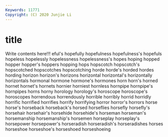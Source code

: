 ```yaml
---
Keywords: 11771
Copyright: (C) 2020 Junjie Li
---
```


# title

Write contents here!!!
eful's
hopefully 
hopefulness 
hopefulness's 
hopefuls 
hopeless 
hopelessly 
hopelessness 
hopelessness's 
hopes 
hoping
hopped 
hopper 
hopper's 
hoppers 
hopping 
hops 
hopscotch 
hopscotch's 
hopscotched 
hopscotches
hopscotching 
horde 
horde's 
horded 
hordes 
hording 
horizon 
horizon's 
horizons 
horizontal
horizontal's 
horizontally 
horizontals 
hormonal 
hormone 
hormone's 
hormones 
horn 
horn's 
horned
hornet 
hornet's 
hornets 
hornier 
horniest 
hornless 
hornpipe 
hornpipe's 
hornpipes 
horns
horny 
horology 
horology's 
horoscope 
horoscope's 
horoscopes 
horrendous 
horrendously 
horrible 
horribly
horrid 
horridly 
horrific 
horrified 
horrifies 
horrify 
horrifying 
horror 
horror's 
horrors
horse 
horse's 
horseback 
horseback's 
horsed 
horseflies 
horsefly 
horsefly's 
horsehair 
horsehair's
horsehide 
horsehide's 
horseman 
horseman's 
horsemanship 
horsemanship's 
horsemen 
horseplay 
horseplay's 
horsepower
horsepower's 
horseradish 
horseradish's 
horseradishes 
horses 
horseshoe 
horseshoe's 
horseshoed 
horseshoeing 
